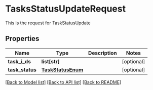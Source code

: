 # TasksStatusUpdateRequest

This is the request for TaskStatusUpdate
## Properties
Name | Type | Description | Notes
------------ | ------------- | ------------- | -------------
**task_i_ds** | **list[str]** |  | [optional] 
**task_status** | [**TaskStatusEnum**](TaskStatusEnum.md) |  | [optional] 

[[Back to Model list]](../README.md#documentation-for-models) [[Back to API list]](../README.md#documentation-for-api-endpoints) [[Back to README]](../README.md)


